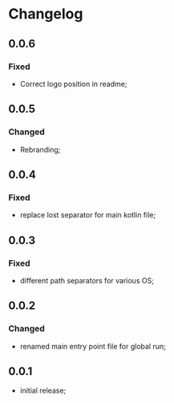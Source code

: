# Changelog

## 0.0.6

### Fixed

* Correct logo position in readme;

## 0.0.5

### Changed

* Rebranding;

## 0.0.4

### Fixed

* replace lost separator for main kotlin file;

## 0.0.3

### Fixed

* different path separators for various OS;

## 0.0.2

### Changed

* renamed main entry point file for global run;

## 0.0.1

* initial release;
